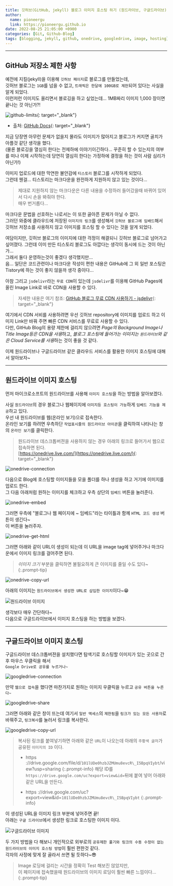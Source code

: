 ```yaml
---
title: 깃허브(GitHub, jekyll) 블로그 이미지 호스팅 하기 (원드라이브, 구글드라이브)
author:
  name: pioneergu
  link: https://pioneergu.github.io
date: 2022-08-25 21:05:00 +0900
categories: [Git, Github-Blog]
tags: [blogging, jekyll, github, onedrive, googledrive, image, hosting]    # TAG names should always be lowercase
---
```


---
## **GitHub 저장소 제한 사항**

예전에 지킬(jekyll)을 이용해 `깃허브 페이지`로 블로그를 만들었는데,  
깃허브 블로그는 `1GB`를 넘을 수 없고, `트래픽은 한달에 100GB로 제한`되어 있다는 사실을 알게 되었다.  
이런저런 이미지도 올리면서 블로깅을 하고 싶었는데... 1MB짜리 이미지 1,000 장이면 끝나는 것 아닌가?!

![github-limits][github-limits]{: target="_blank"}

-   출처: [GitHub Docs](https://docs.github.com/en/pages/getting-started-with-github-pages/about-github-pages){: target="_blank"}

지금 당장엔 아무런 문제가 없을지 몰라도 이미지가 많아지고 블로그가 커지면 골치가 아플것 같단 생각을 했다.  
(물론 블로깅을 열심히 한다는 전제하에 이야기이긴하다... 꾸준히 할 수 있는지의 여부를 떠나 이제 시작하는데 당연히 열심히 한다는 가정하에 결정을 하는 것이 사람 심리가 아닌가!)

이미지 업로드에 대한 막연한 불안감에 `티스토리` 블로그를 시작하게 되었다.  
그런데 웬걸... 티스토리는 마크다운을 완전하게 지원하지 않고 있는 것이다...  
> 제대로 지원하지 않는 마크다운은 다른 내용을 수정하러 들어갔을때 바뀌어 있어서 다시 손을 봐줘야 한다.  
> 매우 번거롭다...

마크다운 문법을 선호하는 나로서는 이 또한 골아픈 문제가 아닐 수 없다.  
그러던 와중에 클라우드에 저장된 `이미지의 링크`를 생성해서 `깃허브 블로그에 임배드`해서  
깃허브 저장소를 사용하지 않고 이미지를 호스팅 할 수 있다는 것을 알게 되었다.

여담이지만, 깃허브 블로그의 이미지에 대한 걱정이 해결되니 깃허브 블로그로 넘어가고 싶어졌다. 그런데 이미 만든 티스토리 블로그도 아깝다는 생각이 동시에 드는 것이 아닌가...  
그래서 둘다 운영하는것이 좋겠다 생각했지만...  
음... 일단은 코드관련이나 마크다운 작성이 편한 내용은 GitHub에 그 외 일반 포스팅은 Tistory에 하는 것이 좋지 않을까 생각 중이다...  

아참 그리고 `jsdelivr`라는 `무료 CDN`이 있는데 `jsdelivr`를 이용해 GitHub Pages에 올린 Image Link로 바로 CDN을 사용할 수 있다.  
> 자세한 내용은 여기 참조: [GitHub 블로그 무료 CDN 사용하기 - jsdelivr](https://pioneergu.github.io/posts/github-blog-jsdelivr-cdn/){: target="_blank"}

여기에서 CDN 서비를 사용하려면 우선 깃허브 repository에 이미지를 업로드 하고 이미지 Link만 바꿔 주면 빠른 CDN 서비스를 무료로 사용할 수 있다.  
다만, GitHub Blog의 용량 제한에 걸리지 않으려면 *Page의 Background Image나 Title Image등은 CDN을 사용*하고, *블로그 포스팅에 들어가는 이미지는 `원드라이브`와 같은 Cloud Service를 사용*하는 것이 좋을 것 같다.  

이제 원드라이브나 구글드라이브 같은 클라우드 서비스를 활용한 이미지 호스팅에 대해서 알아보자~  

---

## **원드라이브 이미지 호스팅**

먼저 마이크로소프트의 원드라이브를 사용해 `이미지 호스팅`을 하는 방법을 알아보겠다.

사실 `원드라이브`의 경우 블로그나 웹페이지에 `이미지등 호스팅이 가능`하게 `임베드 기능을 제공`하고 있다.  
우선 내 원드라이브를 웹(온라인 보기)으로 접속한다.  
온라인 보기를 하려면 우측하단 `작업표시줄의 원드라이브 아이콘`을 클릭하여 나타나는 창의 `온라인 보기`를 클릭한다.

> 원드라이브 데스크톱버젼을 사용하지 않는 경우 아래의 링크로 들어가서 웹으로 접속하면 된다.  
> [https://onedrive.live.com/](https://onedrive.live.com/){: target="_blank"}

![onedrive-connection][onedrive-connection]

다음으로 Blog에 호스팅할 이미지들을 모을 폴더를 하나 생성을 하고 거기에 이미지를 업로드 한다.  
그 다음 아래처럼 원하는 이미지를 체크하고 우측 상단의 `임베드` 버튼을 눌러준다.

![onedrive-embed][onedrive-embed]

그러면 우측에 "블로그나 웹 페이지에 ~ 임베드"라는 타이틀과 함께 `HTML 코드 생성` 버튼이 생긴다~  
이 버튼을 눌러주자.

![onedrive-get-html][onedrive-get-html]

그러면 아래와 같이 URL이 생성이 되는데 이 URL을 image tag에 넣어주거나 마크다운에서 이미지 링크를 걸어주면 된다.
> *이미지 크기* 부분을 클릭하면 불필요하게 큰 이미지를 줄일 수도 있다~
{:.prompt-tip}

![onedrive-copy-url][onedrive-copy-url]

아래의 이미지는 `원드라이브에서 생성한 URL로 삽입한 이미지`이다~😁

![원드라이브 이미지][onedrive-image]

생각보다 매우 간단하다~  
다음으로 구글드라이브에서 이미지 호스팅을 하는 방법을 보겠다.

---

## **구글드라이브 이미지 호스팅**

구글드라이브 데스크톱버젼을 설치했다면 탐색기로 호스팅할 이미지가 있는 곳으로 간 후 마우스 우클릭을 해서  
`Google Drive로 공유를 누르거나~`

![googledrive-connection][googledrive-connection]

만약 `웹으로 접속`을 했다면 마찬가지로 원하는 이미지 우클릭을 누르고 `공유 버튼을 누른다~`

![googledrive-share][googledrive-share]

그러면 아래와 같은 창이 뜨는데 여기서 `일반 액세스`의 `제한됨`을 `링크가 있는 모든 사용자`로 바꿔주고, `링크복사`를 눌러서 링크를 복사한다.

![googledrive-copy-url][googledrive-copy-url]

> 복사된 링크를 붙여넣기하면 아래와 같은 `URL`이 나오는데 아래의 `주황색 글자`가 공유된 `이미지의 ID` 이다.
> 
> -   https ://drive.google.com/file/d/`101lUDe0hzbJZMUmu8evcR\_I5BpqVIybt`/view?usp=sharing
{:.prompt-info}
> 해당 ID를 `https://drive.google.com/uc?export=view&id=`뒤에 붙여 넣어 아래와 같은 URL을 만든다.
> 
> -   https ://drive.google.com/uc?export=view&id=`101lUDe0hzbJZMUmu8evcR\_I5BpqVIybt`
{:.prompt-info}

이 생성된 URL을 이미지 링크 부분에 넣어주면 끝!  
아래는 `구글 드라이브`에서 생성한 링크로 호스팅한 이미지 이다.

![구글드라이브 이미지][googledrive-image]

두 가지 방법을 다 해보니 개인적으로 외부로의 `공유제한 풀기와 링크의 수동 수정이 없는 원드라이브의 이미지 호스팅 방법`이 훨씬 편한것 같다.  
각자의 사정에 맞게 잘 골라서 쓰면 될 듯하다~😎
> Image 로딩에 걸리는 시간을 정확히 Test 해보진 않았지만,  
> 이 페이지에 접속했을때 원드라이브의 이미지 로딩이 훨씬 빠른 느낌이다...  
{:.prompt-tip}

[github-limits]: https://dsm01pap007files.storage.live.com/y4m_osuCzGUAcJBiJyDdkLpifF5OgByMHyzB8IFNQS4aCHEdeTFb7Jqp-tQPuV-crlFm8Cr4W3gn2EFB3S68rEvyunqqb3cc1BvJ8I6S0bQ_7lfkKARflDnlw1s-AXti0ZwDNDFCJKzum32dUcYE8S3gtx4WY4TOGOUi2mjOPZ5I-RPOXUB7ZtCbRpsPh6xLRPz?width=660&height=352&cropmode=none
[onedrive-connection]: https://dsm01pap007files.storage.live.com/y4mMBWfzeGPqtfe46DTlLEihjKyer-oJZc-nuUuqnY0GgupWeCleOQ76GptjFurNPa7dRDppn-Z9PkWy2vRWeR72q7Q0ILaYR_U1sb9aEV9_mbsfSzivh1RQYyUEqspIqaop3QgsZfglNueTX2bqAjTJMdJIaTOdG-xlY0MHw5NVZSX7Sz5z9weDD3rPfSdB6LA?width=340&height=126&cropmode=none
[onedrive-embed]: https://dsm01pap007files.storage.live.com/y4m2l5xqk_RtBMoQmgCAyju17PqT4Eoa7n_YulbHntQwb3YWbEOQ0WL6fLMmeXI94gZmvU2orGdrsjHz9ksiEOT7bmSyhNp0JbfcjgbcjEsFoACEJ9cHa4BGdpo-7vIYgZu1P7i-XqeJPs4UfXdT_1QVJpGSAM1V7mRVRtb4zIw5PdpFBIRWNxg4ngeuLtMi4jj?width=660&height=255&cropmode=none
[onedrive-get-html]: https://dsm01pap007files.storage.live.com/y4mP6cCYjt5Jn6yfUO4obsj7yiF2bryxgoqClPvCsubQ51clNaAyekd2bejOKKnFhYB1sp9eTN_DFjJYH4xm-viE0dgXJ1qLOV86-7AU3S1hOeoPJV1ESf0toaGAyrLEDBejZM16bwz_sFxpe1pP2NW6CNLDq69vs0GG0fkZvwADt0KD8zWjR67zQubUd1lOp-Z?width=312&height=523&cropmode=none
[onedrive-copy-url]: https://dsm01pap007files.storage.live.com/y4mS02t2MlRQpAd83qeOnOYZIOHB8cz_5W8Zaq9GnrmTqbu22j7agoG6ROEAR1DjwLpQt86uG2BLRi0n_awbj0WmXzm_L1dRijcNyXMdl5wAVT8bT8GzE-RoxDZf8_V-41lmGJrqkm6S3irnuwHGEmkWG8JQ_QEl9GHywQEyhMwBNKcW6yRb-NE7BwNSSds3C2x?width=249&height=660&cropmode=none
[onedrive-image]: https://dsm01pap007files.storage.live.com/y4mJYiKFPLzLDM05T0str9U_G23bHAE1J0wqYltPEZ9pXSss4zXelemX-ssp-5U75rDBaY8ZRIgwsSjqemCRYnolvbJ5GfZnNG_NYC1KhQ45KWi825Pv5FlUToUwT5NMIv6WCcLywJgx_mmowvmcgVlK1cFlX7BgtjHEIVQ5aJ9VQRFKU9EkpEw3FO8-55Sh89I?width=559&height=397&cropmode=none
[googledrive-connection]: https://dsm01pap007files.storage.live.com/y4mZHr2mwxMlFC3Kwhljjo7F5yBq07K_Z8l4nbEo977dhMazRLD0ik3CYT08QBPhqIQeq9NfLEaZSf_KxWqxyOygyJPa60FLqcVO6blujwUpZYKX8MriMFcTVef1za3ZhoKC-YFm_pWtELPkdEu73KItxVi2qDICunJCM5fisBpaf9g8MyR86c5h-TqzF_HYJRd?width=400&height=605&cropmode=none
[googledrive-share]: https://dsm01pap007files.storage.live.com/y4mMk7riU1SXupOnQf_njhu_52in4vBKSDKSn4al39MANIcPflupbWKWz8hrXYVo_M_f9ZdO6DtBichXrDY83aQTuagnsnlXNA-IUjl2usXLAcMsuIZyNllueCmObv3KRaZFAW-ZwRk5Qkp0BWVoAWi-e5193IQYxx6dBCidKVUZpgLOXU2r85ookoP6c0WW5dj?width=660&height=344&cropmode=none
[googledrive-copy-url]: https://dsm01pap007files.storage.live.com/y4mFpuaP7OdejsilTaEvb5JJ55mehC1uNEi3N8GsBGCEmLCUeJdFJxaaNEWyYS4hCA-ncNO-Q_befVcUJwOGtFTj9htWCILbyV2Wz5J-5ZlXLJSDPN7bNsGe8yH8P02GVoIiyIRXa4xtazs8uXVhUyjObLTz6hRHv1fu8s0zUR8fwPwfSrmvd6yrWIxbVcwdCSr?width=544&height=525&cropmode=none
[googledrive-image]: https://drive.google.com/uc?export=view&id=101lUDe0hzbJZMUmu8evcR_I5BpqVIybt
